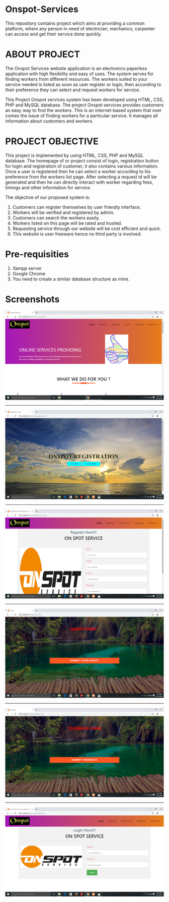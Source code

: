 # Onspot-Services
This repository contains project which aims at providing a common platform, where any person in need of electrician, mechanics, carpenter can access and get their service done quickly.

# ABOUT PROJECT
 
The Onspot Services website application is an electronics paperless application with high flexibility and easy of uses. The system serves for finding workers from different resources. The workers suited to your service needed is listed as soon as user register or login, then according to their preference they can select and request workers for service. 
 
This Project Onspot services system has been developed using HTML, CSS, PHP and MySQL database. The project Onspot services provides customers an easy way to find the workers. This is an internet-based system that over comes the issue of finding workers for a particular service. It manages all information about customers and workers.
 
# PROJECT OBJECTIVE
 
This project is implemented by using HTML, CSS, PHP and MySQL database. The homepage of or project consist of login, registration button for login and registration of customer, it also contains various information. Once a user is registered then he can select a worker according to his preference from the workers list page. After selecting a request id will be generated and then he can directly interact with worker regarding fees, timings and other information for service. 

The objective of our proposed system is:	
1. Customers can register themselves by user friendly interface.
2. Workers will be verified and registered by admin.
3. Customers can search the workers easily.
4. Workers listed on this page will be rated and trusted.
5. Requesting service through our website will be cost efficient and quick.
6. This website is user freeware hence no third party is involved.

# Pre-requisities
1. Xampp server
2. Google Chrome
3. You need to create a similar database structure as mine. 

# Screenshots
 ![alt tag](https://github.com/abhishekverma510/Onspot-Services/blob/main/Screenshot%20(13).png)
 
 ------------------------------------------------------------------------------------------------
 ![alt tag](https://github.com/abhishekverma510/Onspot-Services/blob/main/Screenshot%20(14).png)
 
 -------------------------------------------------------------------------------------------------
 
 ![alt tag](https://github.com/abhishekverma510/Onspot-Services/blob/main/Screenshot%20(15).png)
 
 -------------------------------------------------------------------------------------------------
 
 ![alt tag](https://github.com/abhishekverma510/Onspot-Services/blob/main/Screenshot%20(16).png)
 
 -----------------------------------------------------------------------------------------------
 
 ![alt tag](https://github.com/abhishekverma510/Onspot-Services/blob/main/Screenshot%20(17).png)
 
 ------------------------------------------------------------------------------------------------
 
 ![alt tag](https://github.com/abhishekverma510/Onspot-Services/blob/main/Screenshot%20(19).png)
